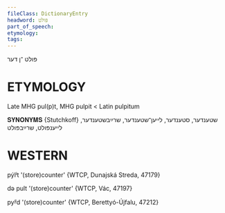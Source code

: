 ```yaml
---
fileClass: DictionaryEntry
headword: פּולט
part_of_speech: 
etymology: 
tags: 
---
```

פּולט
־ן
דער

ETYMOLOGY
===========
Late MHG pul(p)t, MHG pulpit < Latin pulpitum

𝐒𝐘𝐍𝐎𝐍𝐘𝐌𝐒 {Stutchkoff}
שטענדער, סטענדער, לייען־שטענדער, שרײַבשטענדער, לייענפּולט, שרײַבפּולט

WESTERN
========

pýlʲt '(store)counter' {WTCP, Dunajská Streda, 47179}

də pult '(store)counter' {WTCP, Vác, 47197}

pyᶩʲd '(store)counter' {WTCP, Berettyó-Újfalu, 47212}